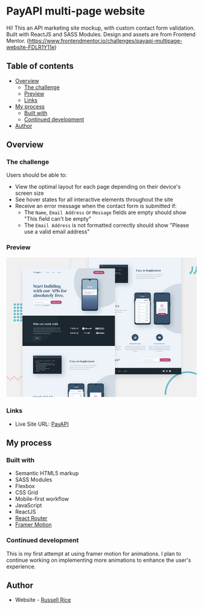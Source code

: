 # PayAPI multi-page website

Hi! This an API marketing site mockup, with custom contact form validation. Built with ReactJS and SASS Modules. Design and assets are from Frontend Mentor. (https://www.frontendmentor.io/challenges/payapi-multipage-website-FDLR1Y11e)

## Table of contents

- [Overview](#overview)
  - [The challenge](#the-challenge)
  - [Preview](#preview)
  - [Links](#links)
- [My process](#my-process)
  - [Built with](#built-with)
  - [Continued development](#continued-development)
- [Author](#author)

## Overview

### The challenge

Users should be able to:

- View the optimal layout for each page depending on their device's screen size
- See hover states for all interactive elements throughout the site
- Receive an error message when the contact form is submitted if:
  - The `Name`, `Email Address` or `Message` fields are empty should show "This field can't be empty"
  - The `Email Address` is not formatted correctly should show "Please use a valid email address"

### Preview

![](./src/assets/preview.jpg)

### Links

- Live Site URL: [PayAPI](https://payapi-rr3.netlify.app)

## My process

### Built with

- Semantic HTML5 markup
- SASS Modules
- Flexbox
- CSS Grid
- Mobile-first workflow
- JavaScript
- ReactJS
- [React Router](https://reactrouter.com)
- [Framer Motion](https://www.framer.com/fp/)

### Continued development

This is my first attempt at using framer motion for animations. I plan to continue working on implementing more animations to enhance the user's experience.

## Author

- Website - [Russell Rice](https://rr3developer.netlify.app)
